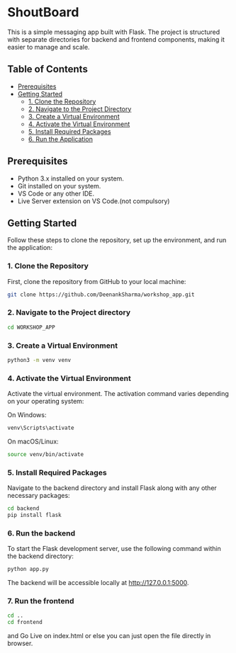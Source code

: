 # ShoutBoard

This is a simple messaging app built with Flask. The project is structured with separate directories for backend and frontend components, making it easier to manage and scale.

## Table of Contents

- [Prerequisites](#prerequisites)
- [Getting Started](#getting-started)
  - [1. Clone the Repository](#1-clone-the-repository)
  - [2. Navigate to the Project Directory](#2-navigate-to-the-project-directory)
  - [3. Create a Virtual Environment](#3-create-a-virtual-environment)
  - [4. Activate the Virtual Environment](#4-activate-the-virtual-environment)
  - [5. Install Required Packages](#5-install-required-packages)
  - [6. Run the Application](#6-run-the-application)

## Prerequisites

- Python 3.x installed on your system.
- Git installed on your system.
- VS Code or any other IDE.
- Live Server extension on VS Code.(not compulsory)

## Getting Started

Follow these steps to clone the repository, set up the environment, and run the application:

### 1. Clone the Repository

First, clone the repository from GitHub to your local machine:

```bash
git clone https://github.com/DeenankSharma/workshop_app.git
```

### 2. Navigate to the Project directory

```bash
cd WORKSHOP_APP
```

### 3. Create a Virtual Environment

```bash
python3 -m venv venv
```

### 4. Activate the Virtual Environment

Activate the virtual environment. The activation command varies depending on your operating system:

On Windows:

```bash
venv\Scripts\activate
```

On macOS/Linux:

```bash
source venv/bin/activate
```

### 5. Install Required Packages

Navigate to the backend directory and install Flask along with any other necessary packages:

```bash
cd backend
pip install flask
```

### 6. Run the backend

To start the Flask development server, use the following command within the backend directory:

```bash
python app.py
```

The backend will be accessible locally at http://127.0.0.1:5000. 
### 7. Run the frontend

```bash
cd ..
cd frontend
```

and Go Live on index.html or else you can just open the file directly in browser.
